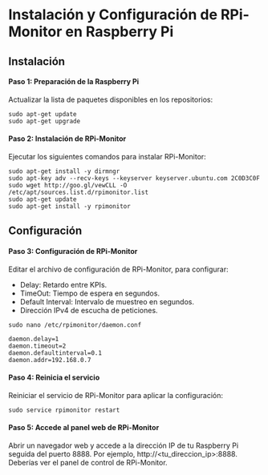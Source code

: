# Instalación y Configuración de RPi-Monitor en Raspberry Pi

## Instalación

#### Paso 1: Preparación de la Raspberry Pi
Actualizar la lista de paquetes disponibles en los repositorios:
```shell
sudo apt-get update
sudo apt-get upgrade
   ```
#### Paso 2: Instalación de RPi-Monitor
Ejecutar los siguientes comandos para instalar RPi-Monitor:

```shell
sudo apt-get install -y dirmngr
sudo apt-key adv --recv-keys --keyserver keyserver.ubuntu.com 2C0D3C0F
sudo wget http://goo.gl/vewCLL -O /etc/apt/sources.list.d/rpimonitor.list
sudo apt-get update
sudo apt-get install -y rpimonitor
```
## Configuración
#### Paso 3: Configuración de RPi-Monitor
Editar el archivo de configuración de RPi-Monitor, para configurar:
- Delay: Retardo entre KPIs.
- TimeOut: Tiempo de espera en segundos.
- Default Interval: Intervalo de muestreo en segundos.
- Dirección IPv4 de escucha de peticiones.

```shell
sudo nano /etc/rpimonitor/daemon.conf
```

```shell
daemon.delay=1
daemon.timeout=2
daemon.defaultinterval=0.1
daemon.addr=192.168.0.7
```

#### Paso 4: Reinicia el servicio
Reiniciar el servicio de RPi-Monitor para aplicar la configuración:

```shell
sudo service rpimonitor restart
```
#### Paso 5: Accede al panel web de RPi-Monitor
Abrir un navegador web y accede a la dirección IP de tu Raspberry Pi seguida del puerto 8888. Por ejemplo, http://<tu_direccion_ip>:8888. Deberías ver el panel de control de RPi-Monitor.
